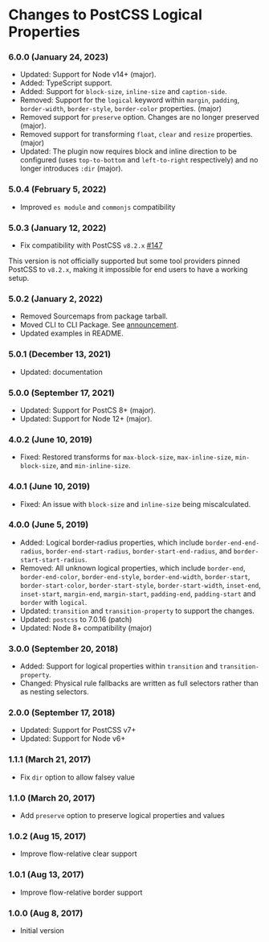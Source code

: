 # Changes to PostCSS Logical Properties

### 6.0.0 (January 24, 2023)

- Updated: Support for Node v14+ (major).
- Added: TypeScript support.
- Added: Support for `block-size`, `inline-size` and `caption-side`.
- Removed: Support for the `logical` keyword within `margin`, `padding`, `border-width`, `border-style`, `border-color` properties. (major)
- Removed support for `preserve` option. Changes are no longer preserved (major).
- Removed support for transforming `float`, `clear` and `resize` properties. (major)
- Updated: The plugin now requires block and inline direction to be configured (uses `top-to-bottom` and `left-to-right` respectively) and no longer introduces `:dir` (major).

### 5.0.4 (February 5, 2022)

- Improved `es module` and `commonjs` compatibility

### 5.0.3 (January 12, 2022)

- Fix compatibility with PostCSS `v8.2.x` [#147](https://github.com/csstools/postcss-plugins/issues/147)

This version is not officially supported but some tool providers pinned PostCSS to `v8.2.x`,
making it impossible for end users to have a working setup.

### 5.0.2 (January 2, 2022)

- Removed Sourcemaps from package tarball.
- Moved CLI to CLI Package. See [announcement](https://github.com/csstools/postcss-plugins/discussions/121).
- Updated examples in README.

### 5.0.1 (December 13, 2021)

- Updated: documentation

### 5.0.0 (September 17, 2021)

- Updated: Support for PostCS 8+ (major).
- Updated: Support for Node 12+ (major).

### 4.0.2 (June 10, 2019)

- Fixed: Restored transforms for `max-block-size`, `max-inline-size`,
	`min-block-size`, and `min-inline-size`.

### 4.0.1 (June 10, 2019)

- Fixed: An issue with `block-size` and `inline-size` being miscalculated.

### 4.0.0 (June 5, 2019)

- Added: Logical border-radius properties, which include
	`border-end-end-radius`, `border-end-start-radius`, `border-start-end-radius`,
	and `border-start-start-radius`.
- Removed: All unknown logical properties, which include `border-end`,
	`border-end-color`, `border-end-style`, `border-end-width`, `border-start`,
	`border-start-color`, `border-start-style`, `border-start-width`, `inset-end`,
	`inset-start`, `margin-end`, `margin-start`, `padding-end`, `padding-start`
	and `border` with `logical`.
- Updated: `transition` and `transition-property` to support the changes.
- Updated: `postcss` to 7.0.16 (patch)
- Updated: Node 8+ compatibility (major)

### 3.0.0 (September 20, 2018)

- Added: Support for logical properties within `transition` and
	`transition-property`.
- Changed: Physical rule fallbacks are written as full selectors rather than
	as nesting selectors.

### 2.0.0 (September 17, 2018)

- Updated: Support for PostCSS v7+
- Updated: Support for Node v6+

### 1.1.1 (March 21, 2017)

- Fix `dir` option to allow falsey value

### 1.1.0 (March 20, 2017)

- Add `preserve` option to preserve logical properties and values

### 1.0.2 (Aug 15, 2017)

- Improve flow-relative clear support

### 1.0.1 (Aug 13, 2017)

- Improve flow-relative border support

### 1.0.0 (Aug 8, 2017)

- Initial version
